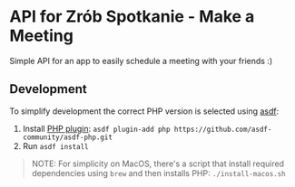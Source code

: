 # API for Zrób Spotkanie - Make a Meeting

Simple API for an app to easily schedule a meeting with your friends :)

## Development

To simplify development the correct PHP version is selected using [asdf](https://github.com/asdf-vm/asdf):

1. Install [PHP plugin](https://github.com/asdf-community/asdf-php): `asdf plugin-add php https://github.com/asdf-community/asdf-php.git`
2. Run `asdf install`

> NOTE: For simplicity on MacOS, there's a script that install required dependencies using `brew` and then installs PHP:
> `./install-macos.sh`

